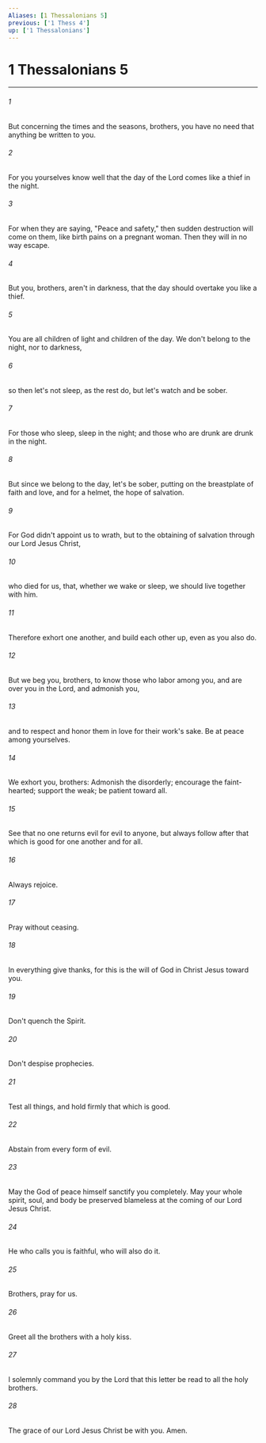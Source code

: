 ```yaml
---
Aliases: [1 Thessalonians 5]
previous: ['1 Thess 4']
up: ['1 Thessalonians']
---
```

# 1 Thessalonians 5
***





###### 1 

But concerning the times and the seasons, brothers, you have no need that anything be written to you. 



###### 2 

For you yourselves know well that the day of the Lord comes like a thief in the night. 



###### 3 

For when they are saying, "Peace and safety," then sudden destruction will come on them, like birth pains on a pregnant woman. Then they will in no way escape. 



###### 4 

But you, brothers, aren't in darkness, that the day should overtake you like a thief. 



###### 5 

You are all children of light and children of the day. We don't belong to the night, nor to darkness, 



###### 6 

so then let's not sleep, as the rest do, but let's watch and be sober. 



###### 7 

For those who sleep, sleep in the night; and those who are drunk are drunk in the night. 



###### 8 

But since we belong to the day, let's be sober, putting on the breastplate of faith and love, and for a helmet, the hope of salvation. 



###### 9 

For God didn't appoint us to wrath, but to the obtaining of salvation through our Lord Jesus Christ, 



###### 10 

who died for us, that, whether we wake or sleep, we should live together with him. 



###### 11 

Therefore exhort one another, and build each other up, even as you also do. 



###### 12 

But we beg you, brothers, to know those who labor among you, and are over you in the Lord, and admonish you, 



###### 13 

and to respect and honor them in love for their work's sake. Be at peace among yourselves. 



###### 14 

We exhort you, brothers: Admonish the disorderly; encourage the faint-hearted; support the weak; be patient toward all. 



###### 15 

See that no one returns evil for evil to anyone, but always follow after that which is good for one another and for all. 



###### 16 

Always rejoice. 



###### 17 

Pray without ceasing. 



###### 18 

In everything give thanks, for this is the will of God in Christ Jesus toward you. 



###### 19 

Don't quench the Spirit. 



###### 20 

Don't despise prophecies. 



###### 21 

Test all things, and hold firmly that which is good. 



###### 22 

Abstain from every form of evil. 



###### 23 

May the God of peace himself sanctify you completely. May your whole spirit, soul, and body be preserved blameless at the coming of our Lord Jesus Christ. 



###### 24 

He who calls you is faithful, who will also do it. 



###### 25 

Brothers, pray for us. 



###### 26 

Greet all the brothers with a holy kiss. 



###### 27 

I solemnly command you by the Lord that this letter be read to all the holy brothers. 



###### 28 

The grace of our Lord Jesus Christ be with you. Amen.
